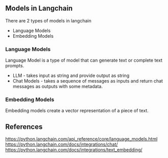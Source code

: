 ## Models in Langchain
There are 2 types of models in langchain
* Language Models
* Embedding Models

### Language Models
Language Model is a type of model that can generate text or complete text prompts.
* LLM - takes input as string and provide output as string
* Chat Models - takes a sequence of messages as inputs and return chat messages as outputs with some metadata.

### Embedding Models
Embedding models create a vector representation of a piece of text.


## References
https://python.langchain.com/api_reference/core/language_models.html
https://python.langchain.com/docs/integrations/chat/
https://python.langchain.com/docs/integrations/text_embedding/